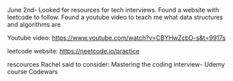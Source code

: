 June 2nd-
Looked for resources for tech interviews. Found a website with leetcode to follow. Found a youtube video to teach me what data structures and algorithms are

Youtube video:
https://www.youtube.com/watch?v=CBYHwZcbD-s&t=9917s

leetcode website:
https://neetcode.io/practice

rescources Rachel said to consider:
Mastering the coding interview- Udemy course
Codewars
